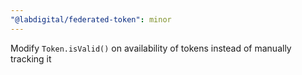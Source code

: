 ```yaml
---
"@labdigital/federated-token": minor
---
```


Modify `Token.isValid()` on availability of tokens instead of manually tracking it
